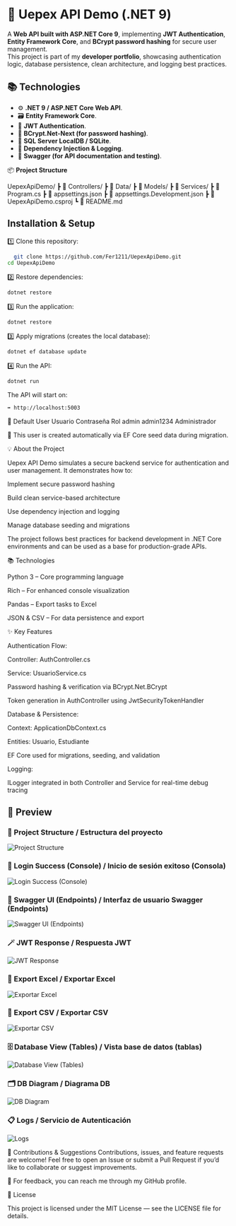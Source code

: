 
# 🔐 Uepex API Demo (.NET 9)

A **Web API built with ASP.NET Core 9**, implementing **JWT Authentication**, **Entity Framework Core**, and **BCrypt password hashing** for secure user management.  
This project is part of my **developer portfolio**, showcasing authentication logic, database persistence, clean architecture, and logging best practices. 

## 📚 Technologies

- ⚙️ **.NET 9 / ASP.NET Core Web API**.
- 🗃️ **Entity Framework Core**.  
- 🔐 **JWT Authentication**. 
- 🔑 **BCrypt.Net-Next (for password hashing)**.  
- 🧾 **SQL Server LocalDB / SQLite**.  
- 🧠 **Dependency Injection & Logging**.  
- 🧰 **Swagger (for API documentation and testing)**.

📦 **Project Structure**

UepexApiDemo/
┣ 📁 Controllers/
┣ 📁 Data/
┣ 📁 Models/
┣ 📁 Services/
┣ 📜 Program.cs
┣ 📜 appsettings.json
┣ 📜 appsettings.Development.json
┣ 📜 UepexApiDemo.csproj
┗ 📜 README.md


## Installation & Setup

1️⃣ Clone this repository:

```bash
  git clone https://github.com/Fer1211/UepexApiDemo.git
cd UepexApiDemo
```

2️⃣ Restore dependencies:
```bash
dotnet restore
```

3️⃣ Run the application:
```bash
dotnet restore
```

3️⃣ Apply migrations (creates the local database):
```bash
dotnet ef database update
```

4️⃣ Run the API:
```bash
dotnet run
```

The API will start on:
```bash
➡️ http://localhost:5003
```

👤 Default User
Usuario	Contraseña	Rol
admin	admin1234	Administrador

🧩 This user is created automatically via EF Core seed data during migration.

💡 About the Project

Uepex API Demo simulates a secure backend service for authentication and user management.
It demonstrates how to:

Implement secure password hashing

Build clean service-based architecture

Use dependency injection and logging

Manage database seeding and migrations

The project follows best practices for backend development in .NET Core environments and can be used as a base for production-grade APIs.

📚 Technologies

Python 3 – Core programming language

Rich – For enhanced console visualization

Pandas – Export tasks to Excel

JSON & CSV – For data persistence and export

✨ Key Features

Authentication Flow:

Controller: AuthController.cs

Service: UsuarioService.cs

Password hashing & verification via BCrypt.Net.BCrypt

Token generation in AuthController using JwtSecurityTokenHandler

Database & Persistence:

Context: ApplicationDbContext.cs

Entities: Usuario, Estudiante

EF Core used for migrations, seeding, and validation

Logging:

ILogger integrated in both Controller and Service for real-time debug tracing


## 📸 Preview

### 🧠 Project Structure / Estructura del proyecto
![Project Structure](Docs/project_structure.png)

### 🔐 Login Success (Console) / Inicio de sesión exitoso (Consola)
![Login Success (Console)](Docs/login_success_console.png)

### 🧾 Swagger UI (Endpoints) / Interfaz de usuario Swagger (Endpoints)
![Swagger UI (Endpoints)](Docs/swagger_ui.png)

### 🪄 JWT Response / Respuesta JWT
![JWT Response](Docs/jwt_response.png)

### 📗 Export Excel / Exportar Excel
![Exportar Excel](Docs/ExcelExport.png)

### 📄 Export CSV / Exportar CSV
![Exportar CSV](Docs/CSVExport.png)

### 🗄️ Database View (Tables) / Vista base de datos (tablas)
![Database View (Tables)](Docs/database_tables.png)

### 🗂️ DB Diagram / Diagrama DB
![DB Diagram](Docs/database_tables.png)

### 📋 Logs / Servicio de Autenticación
![Logs](Docs/log_detail.png)

🤝 Contributions & Suggestions
Contributions, issues, and feature requests are welcome!
Feel free to open an Issue or submit a Pull Request if you’d like to collaborate or suggest improvements.

📩 For feedback, you can reach me through my GitHub profile.

📝 License

This project is licensed under the MIT License — see the LICENSE
 file for details.
